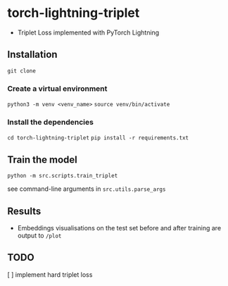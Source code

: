 # torch-lightning-triplet
* Triplet Loss implemented with PyTorch Lightning 

## Installation
`git clone`

### Create a virtual environment
`python3 -m venv <venv_name>`
`source venv/bin/activate`

### Install the dependencies
`cd torch-lightning-triplet`
`pip install -r requirements.txt`

## Train the model
`python -m src.scripts.train_triplet` 

see command-line arguments in `src.utils.parse_args`

## Results
* Embeddings visualisations on the test set before and after training are output to `/plot`


## TODO
[ ] implement hard triplet loss
